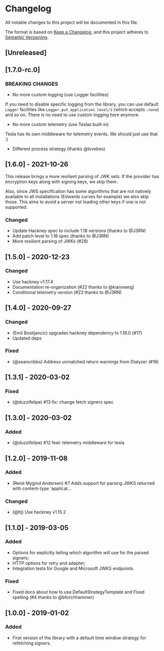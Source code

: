 # Changelog

All notable changes to this project will be documented in this file.

The format is based on [Keep a Changelog](https://keepachangelog.com/en/1.0.0/),
and this project adheres to [Semantic Versioning](https://semver.org/spec/v2.0.0.html).

## [Unreleased]

## [1.7.0-rc.0]

### BREAKING CHANGES

- No more custom logging (use Logger facilities)

If you need to disable specific logging from the library, you can use default `Logger` facilities like `Logger.put_application_level/2` (which accepts `:none`) and so on. There is no need to use custom logging here anymore.

- No more custom telemetry (use Teslas built-in)

Tesla has its own middleware for telemetry events. We should just use that :) 

- Different process strategy (thanks @lovebes)


## [1.6.0] - 2021-10-26

This release brings a more resilient parsing of JWK sets. If the provider has encryption keys along with signing keys, we skip them.

Also, since JWS specification has some algorithms that are not natively available to all installations (Edwards curves for example) we also skip those. This aims to avoid a server not loading other keys if one is not supported.

### Changed

- Update Hackney spec to include 1.18 versions (thanks to @J3RN)
- Add patch level to 1.18 spec (thanks to @J3RN)
- More resilient parsing of JWKs (#28)

## [1.5.0] - 2020-12-23

### Changed

- Use hackney v1.17.4
- Documentation re-organization (#22 thanks to @kianmeng)
- Conditional telemetry version (#23 thanks to @J3RN)

## [1.4.0] - 2020-09-27

### Changed

- (Emil Bostijancic) upgrades hackney dependency to 1.16.0 (#17)
- Updated deps

### Fixed

- (@seancribbs) Address unmatched return warnings from Dialyzer (#16)

## [1.3.1] - 2020-03-02

### Fixed

- (@duzzifelipe) #13 fix: change fetch signers spec

## [1.3.0] - 2020-03-02

### Added

- (@duzzifelipe) #12 feat: telemetry middleware for tesla

## [1.2.0] - 2019-11-08

### Added

- (René Mygind Andersen) #7 Adds support for parsing JWKS returned with content-type 'applicat…

### Changed

- (@ltj) Use hackney v1.15.2

## [1.1.0] - 2019-03-05

### Added

- Options for explicitly telling which algorithm will use for the parsed signers;
- HTTP options for retry and adapter;
- Integration tests for Google and Microsoft JWKS endpoints.

### Fixed

- Fixed docs about how to use DefaultStrategyTemplate and Fixed spelling (#4 thanks to @bforchhammer)

## [1.0.0] - 2019-01-02

### Added

- First version of the library with a default time window strategy for refetching signers.

